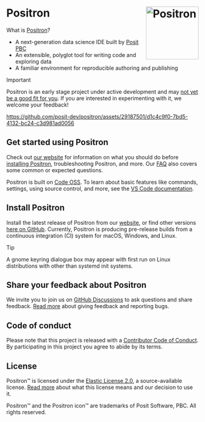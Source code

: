 # Positron  <a href="https://github.com/posit-dev/positron"><img src="positron-product-icons/positron.png" align="right" height="138" alt="Positron" /></a>

What is [Positron](https://positron.posit.co/)?

- A next-generation data science IDE built by [Posit PBC](https://posit.co/)
- An extensible, polyglot tool for writing code and exploring data
- A familiar environment for reproducible authoring and publishing

> [!IMPORTANT]
> Positron is an early stage project under active development and may [not yet be a good fit for you](https://positron.posit.co/start#is-positron-for-me). If you are interested in experimenting with it, we welcome your feedback!



https://github.com/posit-dev/positron/assets/29187501/d1c4c9f0-7bd5-4132-bc24-c3d981ad0056


## Get started using Positron

Check out [our website](https://positron.posit.co/) for information on what you should do before [installing Positron](https://positron.posit.co/download), troubleshooting Positron, and more. Our [FAQ](https://positron.posit.co/faqs) also covers some common or expected questions.

Positron is built on [Code OSS](https://github.com/microsoft/vscode). To learn about basic features like commands, settings, using source control, and more, see the [VS Code documentation](https://code.visualstudio.com/docs).

## Install Positron

Install the latest release of Positron from our [website](https://positron.posit.co/download), or find other versions [here on GitHub](https://github.com/posit-dev/positron/releases). Currently, Positron is producing pre-release builds from a continuous integration (CI) system for macOS, Windows, and Linux.

> [!TIP]
> A gnome keyring dialogue box may appear with first run on Linux distributions with other than systemd init systems.

## Share your feedback about Positron

We invite you to join us on [GitHub Discussions](https://github.com/posit-dev/positron/discussions) to ask questions and share feedback. [Read more](https://positron.posit.co/feedback) about giving feedback and reporting bugs.

## Code of conduct

Please note that this project is released with a [Contributor Code of
Conduct](https://github.com/posit-dev/positron/?tab=coc-ov-file#readme). By participating
in this project you agree to abide by its terms.

## License

Positron™ is licensed under the [Elastic License 2.0](https://github.com/posit-dev/positron?tab=License-1-ov-file#readme), a source-available license. [Read more](https://positron.posit.co/licensing) about what this license means and our decision to use it.

Positron™ and the Positron icon™ are trademarks of Posit Software, PBC. All rights reserved.

